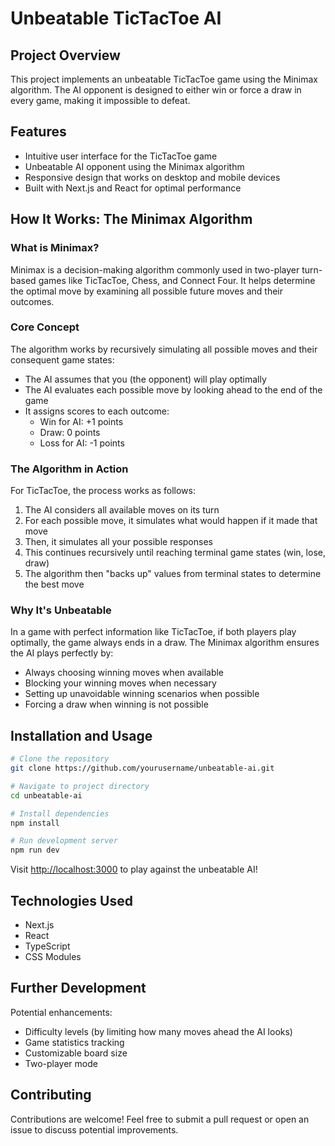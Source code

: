 # Unbeatable TicTacToe AI

## Project Overview

This project implements an unbeatable TicTacToe game using the Minimax algorithm. The AI opponent is designed to either win or force a draw in every game, making it impossible to defeat.

## Features

- Intuitive user interface for the TicTacToe game
- Unbeatable AI opponent using the Minimax algorithm
- Responsive design that works on desktop and mobile devices
- Built with Next.js and React for optimal performance

## How It Works: The Minimax Algorithm

### What is Minimax?

Minimax is a decision-making algorithm commonly used in two-player turn-based games like TicTacToe, Chess, and Connect Four. It helps determine the optimal move by examining all possible future moves and their outcomes.

### Core Concept

The algorithm works by recursively simulating all possible moves and their consequent game states:

- The AI assumes that you (the opponent) will play optimally
- The AI evaluates each possible move by looking ahead to the end of the game
- It assigns scores to each outcome:
  - Win for AI: +1 points
  - Draw: 0 points
  - Loss for AI: -1 points

### The Algorithm in Action

For TicTacToe, the process works as follows:

1. The AI considers all available moves on its turn
2. For each possible move, it simulates what would happen if it made that move
3. Then, it simulates all your possible responses
4. This continues recursively until reaching terminal game states (win, lose, draw)
5. The algorithm then "backs up" values from terminal states to determine the best move

### Why It's Unbeatable

In a game with perfect information like TicTacToe, if both players play optimally, the game always ends in a draw. The Minimax algorithm ensures the AI plays perfectly by:

- Always choosing winning moves when available
- Blocking your winning moves when necessary
- Setting up unavoidable winning scenarios when possible
- Forcing a draw when winning is not possible

## Installation and Usage

```sh
# Clone the repository
git clone https://github.com/yourusername/unbeatable-ai.git

# Navigate to project directory
cd unbeatable-ai

# Install dependencies
npm install

# Run development server
npm run dev
```

Visit [http://localhost:3000](http://localhost:3000) to play against the unbeatable AI!

## Technologies Used

- Next.js
- React
- TypeScript
- CSS Modules

## Further Development

Potential enhancements:

- Difficulty levels (by limiting how many moves ahead the AI looks)
- Game statistics tracking
- Customizable board size
- Two-player mode

## Contributing

Contributions are welcome! Feel free to submit a pull request or open an issue to discuss potential improvements.

